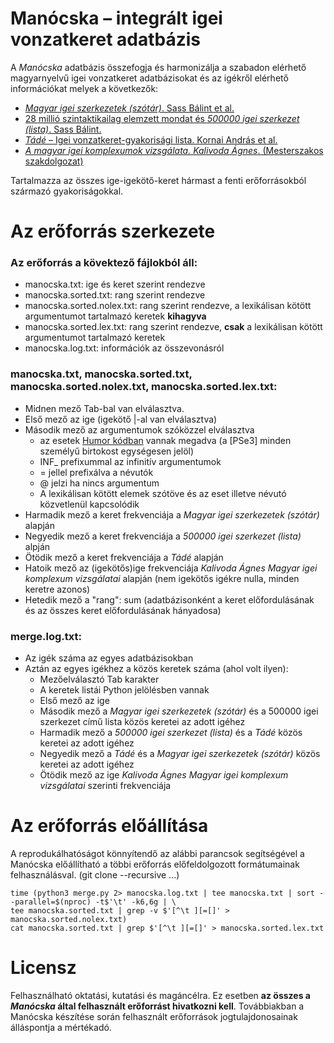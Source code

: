 # Manócska – integrált igei vonzatkeret adatbázis

A _Manócska_ adatbázis összefogja és harmonizálja a szabadon elérhető magyarnyelvű igei vonzatkeret adatbázisokat és az igékről elérhető információkat melyek a következők:

- [_Magyar igei szerkezetek (szótár)_. Sass Bálint et al.](ige_szotar/README.md)
- [28 millió szintaktikailag elemzett mondat és _500000 igei szerkezet (lista)_. Sass Bálint.](isz/README.md)
- [_Tádé_ – Igei vonzatkeret-gyakorisági lista. Kornai András et al.](tade/README.md)
- [_A magyar igei komplexumok vizsgálata. Kalivoda Ágnes_. (Mesterszakos szakdolgozat)](https://github.com/kagnes/hungarian_verbal_complex/)

Tartalmazza az összes ige-igekötő-keret hármast a fenti erőforrásokból származó gyakoriságokkal.

# Az erőforrás szerkezete

### Az erőforrás a kövektező fájlokból áll:

- manocska.txt: ige és keret szerint rendezve
- manocska.sorted.txt: rang szerint rendezve
- manocska.sorted.nolex.txt: rang szerint rendezve, a lexikálisan kötött argumentumot tartalmazó keretek __kihagyva__
- manocska.sorted.lex.txt: rang szerint rendezve, __csak__ a lexikálisan kötött argumentumot tartalmazó keretek
- manocska.log.txt: információk az összevonásról


### manocska.txt, manocska.sorted.txt, manocska.sorted.nolex.txt, manocska.sorted.lex.txt:

- Midnen mező Tab-bal van elválasztva.
- Első mező az ige (igekötő |-al van elválasztva)
- Második mező az argumentumok szóközzel elválasztva
    - az esetek [Humor kódban](http://www.morphologic.hu/downloads/publications/na/2006_mszny_jobbhumor_na-pt.pdf) vannak megadva (a [PSe3] minden személyű birtokost egységesen jelöl)
    - INF_ prefixummal az infinitív argumentumok
    - = jellel prefixálva a névutók
    - @ jelzi ha nincs argumentum
    - A lexikálisan kötött elemek szótöve és az eset illetve névutó közvetlenül kapcsolódik
- Harmadik mező a keret frekvenciája a _Magyar igei szerkezetek (szótár)_ alapján
- Negyedik mező a keret frekvenciája a _500000 igei szerkezet (lista)_ alpján
- Ötödik mező a keret frekvenciája a _Tádé_ alapján
- Hatoik mező az (igekötős)ige frekvenciája _Kalivoda Ágnes Magyar igei komplexum vizsgálatai_ alapján (nem igekötős igékre nulla, minden keretre azonos)
- Hetedik mező a "rang": sum (adatbázisonként a keret előfordulásának és az összes keret előfordulásának hányadosa)


### merge.log.txt:

- Az igék száma az egyes adatbázisokban
- Aztán az egyes igékhez a közös keretek száma (ahol volt ilyen):
    - Mezőelválasztó Tab karakter
    - A keretek listái Python jelölésben vannak
    - Első mező az ige
    - Második mező a _Magyar igei szerkezetek (szótár)_ és a 500000 igei szerkezet című lista közös keretei az adott igéhez
    - Harmadik mező a _500000 igei szerkezet (lista)_ és a _Tádé_ közös keretei az adott igéhez
    - Negyedik mező a _Tádé_ és a _Magyar igei szerkezetek (szótár)_ közös keretei az adott igéhez
    - Ötödik mező az ige _Kalivoda Ágnes Magyar igei komplexum vizsgálatai_ szerinti frekvenciája

# Az erőforrás előállítása

A reprodukálhatóságot könnyítendő az alábbi parancsok segítségével a Manócska előállítható a többi erőforrás előfeldolgozott formátumainak felhasználásval. (git clone --recursive ...)

    time (python3 merge.py 2> manocska.log.txt | tee manocska.txt | sort --parallel=$(nproc) -t$'\t' -k6,6g | \
    tee manocska.sorted.txt | grep -v $'[^\t ][=[]' > manocska.sorted.nolex.txt)
    cat manocska.sorted.txt | grep $'[^\t ][=[]' > manocska.sorted.lex.txt


# Licensz

Felhasználható oktatási, kutatási és magáncélra. Ez esetben __az összes a _Manócska_ által felhasznált erőforrást hivatkozni kell__.
Továbbiakban a Manócska készítése során felhasznált erőforrások jogtulajdonosainak álláspontja a mértékadó.
